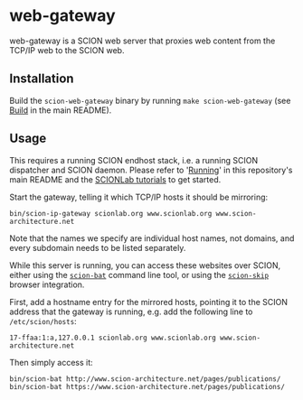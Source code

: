 # web-gateway
web-gateway is a SCION web server that proxies web content from the TCP/IP web
to the SCION web.

## Installation

Build the `scion-web-gateway` binary by running `make scion-web-gateway` (see
[Build](../README.md#build) in the main README).

## Usage

This requires a running SCION endhost stack, i.e. a running SCION dispatcher
and SCION daemon. Please refer to '[Running](../../README.md#Running)' in this
repository's main README and the [SCIONLab tutorials](https://docs.scionlab.org) to get started.

Start the gateway, telling it which TCP/IP hosts it should be mirroring:
```
bin/scion-ip-gateway scionlab.org www.scionlab.org www.scion-architecture.net
```

Note that the names we specify are individual host names, not domains, and
every subdomain needs to be listed separately.

While this server is running, you can access these websites over SCION, either
using the [`scion-bat`](../bat/README.md) command line tool, or using the
[`scion-skip`](../skip/README.md) browser integration.

First, add a hostname entry for the mirrored hosts, pointing it to the SCION
address that the gateway is running, e.g. add the following line to `/etc/scion/hosts`:
```
17-ffaa:1:a,127.0.0.1 scionlab.org www.scionlab.org www.scion-architecture.net
```

Then simply access it:
```
bin/scion-bat http://www.scion-architecture.net/pages/publications/
bin/scion-bat https://www.scion-architecture.net/pages/publications/
```
